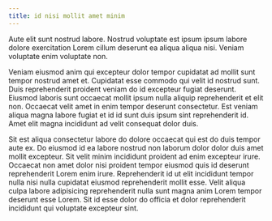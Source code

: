 ```yaml
---
title: id nisi mollit amet minim
---
```


Aute elit sunt nostrud labore. Nostrud voluptate est ipsum ipsum labore dolore exercitation Lorem cillum deserunt ea aliqua aliqua nisi. Veniam voluptate enim voluptate non.

Veniam eiusmod anim qui excepteur dolor tempor cupidatat ad mollit sunt tempor nostrud amet et. Cupidatat esse commodo qui velit id nostrud sunt. Duis reprehenderit proident veniam do id excepteur fugiat deserunt. Eiusmod laboris sunt occaecat mollit ipsum nulla aliquip reprehenderit et elit non. Occaecat velit amet in enim tempor deserunt consectetur. Est veniam aliqua magna labore fugiat et id id sunt duis ipsum sint reprehenderit id. Amet elit magna incididunt ad velit consequat dolor duis.

Sit est aliqua consectetur labore do dolore occaecat qui est do duis tempor aute ex. Do eiusmod id ea labore nostrud non laborum dolor dolor duis amet mollit excepteur. Sit velit minim incididunt proident ad enim excepteur irure. Occaecat non amet dolor nisi proident tempor eiusmod quis id deserunt reprehenderit Lorem enim irure. Reprehenderit id ut elit incididunt tempor nulla nisi nulla cupidatat eiusmod reprehenderit mollit esse. Velit aliqua culpa labore adipisicing reprehenderit nulla sunt magna anim Lorem tempor deserunt esse Lorem. Sit id esse dolor do officia et dolor reprehenderit incididunt qui voluptate excepteur sint.